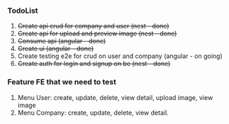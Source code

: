 ### TodoList
1. <del>Create api crud for company and user (nest - done)</del>
2. <del>Create api for upload and preview image (nest - done)</del>
3. <del>Consume api (angular - done)</del>
4. <del>Create ui (angular - done)</del>
5. Create testing e2e for crud on user and company (angular - on going)
6. <del>Create auth for login and signup on be (nest - done)</del>

### Feature FE that we need to test
1. Menu User: create, update, delete, view detail, upload image, view image
2. Menu Company: create, update, delete, view detail.
